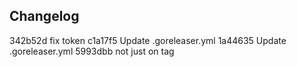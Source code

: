 

## Changelog

342b52d  fix token
c1a17f5 Update .goreleaser.yml
1a44635 Update .goreleaser.yml
5993dbb not just on tag


